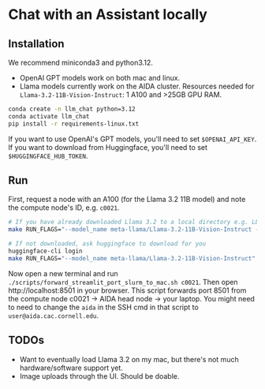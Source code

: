 # Chat with an Assistant locally

## Installation

We recommend miniconda3 and python3.12.
- OpenAI GPT models work on both mac and linux.
- Llama models currently work on the AIDA cluster. Resources needed for `Llama-3.2-11B-Vision-Instruct`: 1 A100 and >25GB GPU RAM.

```bash
conda create -n llm_chat python=3.12
conda activate llm_chat
pip install -r requirements-linux.txt
```

If you want to use OpenAI's GPT models, you'll need to set `$OPENAI_API_KEY`.
If you want to download from Huggingface, you'll need to set `$HUGGINGFACE_HUB_TOKEN`.

## Run

First, request a node with an A100 (for the Llama 3.2 11B model) and note the compute node's ID, e.g. `c0021`.
```bash
# If you have already downloaded Llama 3.2 to a local directory e.g. LLAMA_MODEL_PATH=/mnt/beegfs/bulk/mirror/localllama/localLlama-3.2-11B-Vision-Instruct
make RUN_FLAGS="--model_name meta-llama/Llama-3.2-11B-Vision-Instruct --model_local_path $LLAMA_MODEL_PATH" run

# If not downloaded, ask huggingface to download for you
huggingface-cli login
make RUN_FLAGS="--model_name meta-llama/Llama-3.2-11B-Vision-Instruct" run
```

Now open a new terminal and run `./scripts/forward_streamlit_port_slurm_to_mac.sh c0021`.
Then open http://localhost:8501 in your browser.
This script forwards port 8501 from the compute node c0021 -> AIDA head node -> your laptop.
You might need to need to change the `aida` in the SSH cmd in that script to `user@aida.cac.cornell.edu`.

## TODOs

- Want to eventually load Llama 3.2 on my mac, but there's not much hardware/software support yet.
- Image uploads through the UI. Should be doable.
